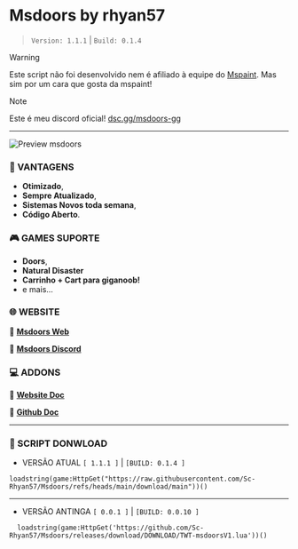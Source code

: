 # **Msdoors by rhyan57**
> ``Version: 1.1.1`` | ``Build: 0.1.4``

> [!WARNING]
> Este script não foi desenvolvido nem é afiliado à equipe do [Mspaint](https://mspaint.cc/). Mas sim por um cara que gosta da mspaint!

> [!NOTE]
> Este é meu discord oficial!
> [dsc.gg/msdoors-gg](https://dsc.gg/msdoors-gg)

---

![Preview msdoors](https://msdoors.vercel.app/_next/image?url=%2Fmspaint.png&w=750&q=75)

### **📍 VANTAGENS**
- **Otimizado**,
- **Sempre Atualizado**,
- **Sistemas Novos toda semana**,
- **Código Aberto**.

### **🎮 GAMES SUPORTE**
- **Doors**,
- **Natural Disaster**
- **Carrinho + Cart para giganoob!**
- e mais...

### **🌐 WEBSITE**
📍 [ **Msdoors Web**](https://msdoors-gg.vercel.app/)

📍 [ **Msdoors Discord**](https://dsc.gg/Msdoors-gg)


### **💻 ADDONS**
📌 [ **Website Doc** ](https://msdoors-gg.vercel.app/Addons)

📌 [ **Github Doc** ](https://github.com/Sc-Rhyan57/MsAddons/tree/main)

---

### **📂 SCRIPT DONWLOAD**
- VERSÃO ATUAL ``[ 1.1.1 ]`` | ``[BUILD: 0.1.4 ]``
```luau
loadstring(game:HttpGet("https://raw.githubusercontent.com/Sc-Rhyan57/Msdoors/refs/heads/main/download/main"))()
```
---
- VERSÃO ANTINGA ``[ 0.0.1 ]`` | ``[BUILD: 0.0.10 ]``

```luau
  loadstring(game:HttpGet('https://github.com/Sc-Rhyan57/Msdoors/releases/download/DOWNLOAD/TWT-msdoorsV1.lua'))()
```

